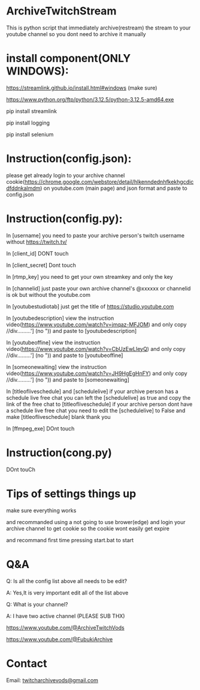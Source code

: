 # ArchiveTwitchStream
This is python script that immediately archive(restream) the stream to your youtube channel so you dont need to archive it manually
# install component(ONLY WINDOWS):
https://streamlink.github.io/install.html#windows (make sure)

https://www.python.org/ftp/python/3.12.5/python-3.12.5-amd64.exe

pip install streamlink

pip install logging

pip install selenium

# Instruction(config.json):
please get already login to your archive channel cookie(https://chrome.google.com/webstore/detail/hlkenndednhfkekhgcdicdfddnkalmdm) on youtube.com (main page) and json format and paste to config.json
# Instruction(config.py):
In [username] you need to paste your archive person's twitch username without https://twitch.tv/

In [client_id] DONT touch

In [client_secret] Dont touch

In [rtmp_key] you need to get your own streamkey and only the key 

In [channelid] just paste your own archive channel's @xxxxxx or channelid is ok but without the youtube.com

In [youtubestudiotab] just get the title of https://studio.youtube.com

In [youtubedescription] view the instruction video(https://www.youtube.com/watch?v=jmqaz-MFJOM) and only copy //div.........'] (no ")) and paste to [youtubedescription]

In [youtubeoffine] view the instruction video(https://www.youtube.com/watch?v=CbUzEwLleyQ) and only copy //div.........'] (no ")) and paste to [youtubeoffine]

In [someonewaiting] view the instruction video(https://www.youtube.com/watch?v=JH9HgEgHnFY) and only copy //div.........'] (no ")) and paste to [someonewaiting]

In [titleofliveschedule] and [schedulelive] if your archive person has a schedule live free chat you can left the [schedulelive] as true and copy the link of the free chat to [titleofliveschedule] if your archive person dont have a schedule live free chat you need to edit the [schedulelive] to False and make [titleofliveschedule] blank thank you

In [ffmpeg_exe] DOnt touch

# Instruction(cong.py)
DOnt touCh

# Tips of settings things up
make sure everything works

and recommanded using a not going to use brower(edge) and login your archive channel to get cookie so the cookie wont easily get expire

and recommand first time pressing start.bat to start

# Q&A
Q: Is all the config list above all needs to be edit?

A: Yes,It is very important edit all of the list above

Q: What is your channel?

A: I have two active channel (PLEASE SUB THX)

https://www.youtube.com/@ArchiveTwitchVods

https://www.youtube.com/@FubukiArchive

# Contact
Email: twitcharchivevods@gmail.com
